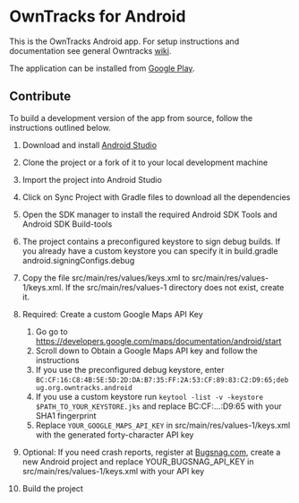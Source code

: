 OwnTracks for Android
=======

This is the OwnTracks Android app. 
For setup instructions and documentation see general Owntracks [wiki](https://github.com/owntracks/owntracks/wiki/Android).

The application can be installed from [Google Play](https://play.google.com/store/apps/details?id=org.owntracks.android). 

## Contribute 
To build a development version of the app from source, follow the instructions outlined below. 

1. Download and install [Android Studio](http://developer.android.com/sdk/index.html)
2. Clone the project or a fork of it to your local development machine
3. Import the project into Android Studio
4. Click on Sync Project with Gradle files to download all the dependencies
5. Open the SDK manager to install the required Android SDK Tools and Android SDK Build-tools
6. The project contains a preconfigured keystore to sign debug builds. If you already have a custom keystore you can specify it in build.gradle android.signingConfigs.debug
7. Copy the file src/main/res/values/keys.xml to src/main/res/values-1/keys.xml. If the src/main/res/values-1 directory does not exist, create it. 
8. Required: Create a custom Google Maps API Key
	1. Go go to https://developers.google.com/maps/documentation/android/start
	2. Scroll down to Obtain a Google Maps API key and follow the instructions
	3. If you use the preconfigured debug keystore, enter ```BC:CF:16:C8:4B:5E:5D:2D:DA:B7:35:FF:2A:53:CF:89:83:C2:D9:65;debug.org.owntracks.android```
	4. If you use a custom keystore run ```keytool -list -v -keystore $PATH_TO_YOUR_KEYSTORE.jks``` and replace BC:CF:...:D9:65 with your SHA1 fingerprint
	5. Replace ```YOUR_GOOGLE_MAPS_API_KEY``` in src/main/res/values-1/keys.xml with the generated forty-character API key

9. Optional: If you need crash reports, register at [Bugsnag.com](https://bugsnag.com), create a new Android project and replace YOUR_BUGSNAG_API_KEY in src/main/res/values-1/keys.xml with your API key 
10. Build the project
